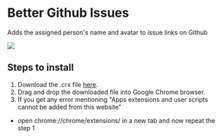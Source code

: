 # Better Github Issues
Adds the assigned person's name and avatar to issue links on Github

![](https://cdn.shopify.com/s/files/1/0164/5336/files/Screenshot_2015-03-31_17.21.21.png?3143477394442037684)

Steps to install
---
1. Download the .crx file [here](https://www.dropbox.com/sh/xq0wxtk01wpkuep/AAB7hHYm4QjxT3P-loCUNK9oa?dl=0). 
2. Drag and drop the downloaded file into Google Chrome browser.
3. If you get any error mentioning "Apps extensions and user scripts cannot be added from this website"
  - open chrome://chrome/extensions/ in a new tab and now repeat the step 1
